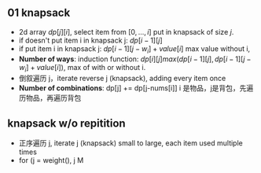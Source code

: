 ## 01 knapsack
- 2d array $dp[j][i]$, select item from $[0, ..., i]$ put in knapsack of size $j$.
- if doesn't put item i in knapsack j: $dp[i-1][j]$
- if put item i in knapsack j: $dp[i-1][j-w_i] + value[i]$ max value without i, 
- **Number of ways**: induction function: $dp[i][j] max(dp[i-1][j], dp[i-1][j-w_i] + value[i])$, max of with or without i. 
- 倒叙遍历 j，iterate reverse j (knapsack), adding every item once
- **Number of combinations**: dp[j] += dp[j-nums[i]] i 是物品，j是背包，先遍历物品，再遍历背包

## knapsack w/o repitition
- 正序遍历 j, iterate j (knapsack) small to large, each item used multiple times
- for (j = weight(), j M 
